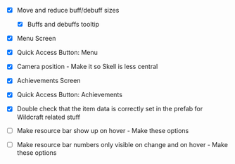 - [x] Move and reduce buff/debuff sizes
	- [x] Buffs and debuffs tooltip
- [x] Menu Screen
- [x] Quick Access Button: Menu
- [x] Camera position - Make it so Skell is less central
- [x] Achievements Screen
- [x] Quick Access Button: Achievements
- [x] Double check that the item data is correctly set in the prefab for Wildcraft related stuff
- [ ] Make resource bar show up on hover - Make these options
- [ ] Make resource bar numbers only visible on change and on hover - Make these options

